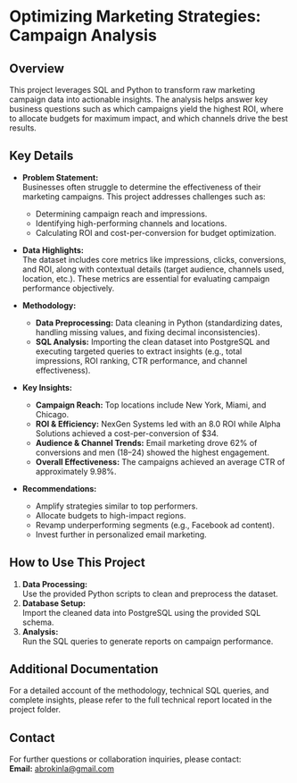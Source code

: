 # Optimizing Marketing Strategies: Campaign Analysis

## Overview
This project leverages SQL and Python to transform raw marketing campaign data into actionable insights. The analysis helps answer key business questions such as which campaigns yield the highest ROI, where to allocate budgets for maximum impact, and which channels drive the best results.

## Key Details

- **Problem Statement:**  
  Businesses often struggle to determine the effectiveness of their marketing campaigns. This project addresses challenges such as:
  - Determining campaign reach and impressions.
  - Identifying high-performing channels and locations.
  - Calculating ROI and cost-per-conversion for budget optimization.

- **Data Highlights:**  
  The dataset includes core metrics like impressions, clicks, conversions, and ROI, along with contextual details (target audience, channels used, location, etc.). These metrics are essential for evaluating campaign performance objectively.

- **Methodology:**  
  - **Data Preprocessing:** Data cleaning in Python (standardizing dates, handling missing values, and fixing decimal inconsistencies).
  - **SQL Analysis:** Importing the clean dataset into PostgreSQL and executing targeted queries to extract insights (e.g., total impressions, ROI ranking, CTR performance, and channel effectiveness).

- **Key Insights:**  
  - **Campaign Reach:** Top locations include New York, Miami, and Chicago.
  - **ROI & Efficiency:** NexGen Systems led with an 8.0 ROI while Alpha Solutions achieved a cost-per-conversion of $34.
  - **Audience & Channel Trends:** Email marketing drove 62% of conversions and men (18–24) showed the highest engagement.
  - **Overall Effectiveness:** The campaigns achieved an average CTR of approximately 9.98%.

- **Recommendations:**  
  - Amplify strategies similar to top performers.
  - Allocate budgets to high-impact regions.
  - Revamp underperforming segments (e.g., Facebook ad content).
  - Invest further in personalized email marketing.

## How to Use This Project

1. **Data Processing:**  
   Use the provided Python scripts to clean and preprocess the dataset.
2. **Database Setup:**  
   Import the cleaned data into PostgreSQL using the provided SQL schema.
3. **Analysis:**  
   Run the SQL queries to generate reports on campaign performance.

## Additional Documentation
For a detailed account of the methodology, technical SQL queries, and complete insights, please refer to the full technical report located in the project folder.

## Contact
For further questions or collaboration inquiries, please contact:  
**Email:** <abrokinla@gmail.com>
